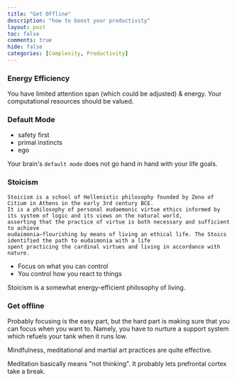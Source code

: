 ```yaml
---
title: "Get Offline"
description: "how to boost your productivity"
layout: post
toc: false
comments: true
hide: false
categories: [Complexity, Productivity]
---
```


### Energy Efficiency

You have limited attention span (which could be adjusted) & energy. Your computational resources should be valued.

### Default Mode

- safety first
- primal instincts
- ego

Your brain's  `default mode` does not go hand in hand with your life goals.

### Stoicism

```
Stoicism is a school of Hellenistic philosophy founded by Zeno of Citium in Athens in the early 3rd century BCE. 
It is a philosophy of personal eudaemonic virtue ethics informed by its system of logic and its views on the natural world, 
asserting that the practice of virtue is both necessary and sufficient to achieve 
eudaimonia—flourishing by means of living an ethical life. The Stoics identified the path to eudaimonia with a life 
spent practicing the cardinal virtues and living in accordance with nature.
```

- Focus on what you can control
- You control how you react to things

Stoicism is a somewhat energy-efficient philosophy of living.

### Get offline

Probably focusing is the easy part, but the hard part is making sure that you can focus when you want to.
Namely, you have to nurture a support system which refuels your tank when it runs low.

Mindfulness, meditational and martial art practices are quite effective.

Meditation basically means "not thinking".
It probably lets prefrontal cortex take a break.


